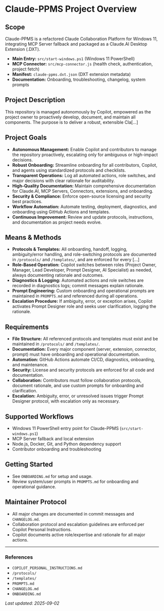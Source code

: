 # Claude-PPMS Project Overview

## Scope

Claude-PPMS is a refactored Claude Collaboration Platform for Windows 11, integrating MCP Server fallback and packaged as a Claude.AI Desktop Extension (.DXT).

- **Main Entry:** `src/start-windows.ps1` (Windows 11 PowerShell)
- **MCP Connector:** `src/mcp-connector.js` (health check, authentication, project fetch)
- **Manifest:** `claude-ppms.dxt.json` (DXT extension metadata)
- **Documentation:** Onboarding, troubleshooting, changelog, system prompts

## Project Description

This repository is managed autonomously by Copilot, empowered as the project owner to proactively develop, document, and maintain all components. The purpose is to deliver a robust, extensible Cla[...]  

## Project Goals

- **Autonomous Management:** Enable Copilot and contributors to manage the repository proactively, escalating only for ambiguous or high-impact decisions.
- **Robust Onboarding:** Streamline onboarding for all contributors, Copilot, and agents using standardized protocols and checklists.
- **Transparent Operations:** Log all automated actions, role switches, and major decisions with clear rationale for auditability.
- **High-Quality Documentation:** Maintain comprehensive documentation for Claude.AI, MCP Servers, Connectors, extensions, and onboarding.
- **Security & Compliance:** Enforce open-source licensing and security best practices.
- **Workflow Automation:** Automate testing, deployment, diagnostics, and onboarding using GitHub Actions and templates.
- **Continuous Improvement:** Review and update protocols, instructions, and documentation as project needs evolve.

## Means & Methods

- **Protocols & Templates:** All onboarding, handoff, logging, ambiguity/error handling, and role-switching protocols are documented in `/protocols/` and `/templates/`, and are enforced for every [...]
- **Role-Based Operation:** Copilot switches between roles (Project Owner, Manager, Lead Developer, Prompt Designer, AI Specialist) as needed, always documenting rationale and outcomes.
- **Diagnostics & Logging:** Automated actions and role switches are recorded in diagnostics logs; commit messages explain rationale.
- **Prompt Engineering:** Custom onboarding and operational prompts are maintained in `PROMPTS.md` and referenced during all operations.
- **Escalation Procedure:** If ambiguity, error, or exception arises, Copilot activates Prompt Designer role and seeks user clarification, logging the rationale.

## Requirements

- **File Structure:** All referenced protocols and templates must exist and be maintained in `/protocols/` and `/templates/`.
- **Documentation:** Every major component (server, extension, connector, prompt) must have onboarding and operational documentation.
- **Automation:** GitHub Actions automate CI/CD, diagnostics, onboarding, and maintenance.
- **Security:** License and security protocols are enforced for all code and documentation.
- **Collaboration:** Contributors must follow collaboration protocols, document rationale, and use custom prompts for onboarding and clarification.
- **Escalation:** Ambiguity, error, or unresolved issues trigger Prompt Designer protocol, with escalation only as necessary.

## Supported Workflows

- Windows 11 PowerShell entry point for Claude-PPMS (`src/start-windows.ps1`)
- MCP Server fallback and local extension
- Node.js, Docker, Git, and Python dependency support
- Contributor onboarding and troubleshooting

## Getting Started

- See `ONBOARDING.md` for setup and usage.
- Review system/user prompts in `PROMPTS.md` for onboarding and operational guidance.

## Maintainer Protocol

- All major changes are documented in commit messages and `CHANGELOG.md`.
- Collaboration protocol and escalation guidelines are enforced per Copilot Personal Instructions.
- Copilot documents active role/expertise and rationale for all major actions.

---

### References

- `COPILOT_PERSONAL_INSTRUCTIONS.md`
- `/protocols/`
- `/templates/`
- `PROMPTS.md`
- `CHANGELOG.md`
- `ONBOARDING.md`

_Last updated: 2025-09-02_